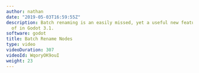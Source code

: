 ```yaml
---
author: nathan
date: "2019-05-03T16:59:55Z"
description: Batch renaming is an easily missed, yet a useful new feature to be aware
  of in Godot 3.1.
software: godot
title: Batch Rename Nodes
type: video
videoDuration: 307
videoId: WqoryOK9ouI
weight: 23
---
```


